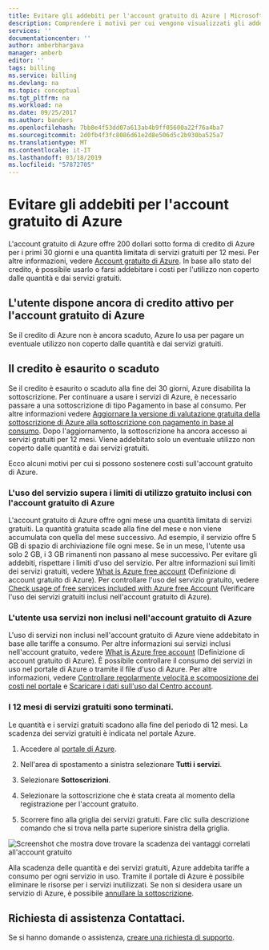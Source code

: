 ```yaml
---
title: Evitare gli addebiti per l'account gratuito di Azure | Microsoft Docs
description: Comprendere i motivi per cui vengono visualizzati gli addebiti per l'account gratuito di Azure. Informazioni su come evitare questi addebiti.
services: ''
documentationcenter: ''
author: amberbhargava
manager: amberb
editor: ''
tags: billing
ms.service: billing
ms.devlang: na
ms.topic: conceptual
ms.tgt_pltfrm: na
ms.workload: na
ms.date: 09/25/2017
ms.author: banders
ms.openlocfilehash: 7bb8e4f53dd07a613ab4b9ff05600a22f76a4ba7
ms.sourcegitcommit: 2d0fb4f3fc8086d61e2d8e506d5c2b930ba525a7
ms.translationtype: MT
ms.contentlocale: it-IT
ms.lasthandoff: 03/18/2019
ms.locfileid: "57872705"
---
```

# <a name="avoid-getting-charged-for-your-azure-free-account"></a>Evitare gli addebiti per l'account gratuito di Azure

L'account gratuito di Azure offre 200 dollari sotto forma di credito di Azure per i primi 30 giorni e una quantità limitata di servizi gratuiti per 12 mesi. Per altre informazioni, vedere [Account gratuito di Azure](https://azure.microsoft.com/free/). In base allo stato del credito, è possibile usarlo o farsi addebitare i costi per l'utilizzo non coperto dalle quantità e dai servizi gratuiti.

## <a name="you-still-have-active-azure-free-account-credit"></a>L'utente dispone ancora di credito attivo per l'account gratuito di Azure 
Se il credito di Azure non è ancora scaduto, Azure lo usa per pagare un eventuale utilizzo non coperto dalle quantità e dai servizi gratuiti.

## <a name="your-credit-ran-out-or-has-expired"></a>Il credito è esaurito o scaduto
Se il credito è esaurito o scaduto alla fine dei 30 giorni, Azure disabilita la sottoscrizione. Per continuare a usare i servizi di Azure, è necessario passare a una sottoscrizione di tipo Pagamento in base al consumo. Per altre informazioni vedere [Aggiornare la versione di valutazione gratuita della sottoscrizione di Azure alla sottoscrizione con pagamento in base al consumo](billing-upgrade-azure-subscription.md). Dopo l'aggiornamento, la sottoscrizione ha ancora accesso ai servizi gratuiti per 12 mesi. Viene addebitato solo un eventuale utilizzo non coperto dalle quantità e dai servizi gratuiti.

Ecco alcuni motivi per cui si possono sostenere costi sull'account gratuito di Azure.

### <a name="your-usage-exceeds-the-limits-of-free-services-included-with-your-azure-free-account"></a>L'uso del servizio supera i limiti di utilizzo gratuito inclusi con l'account gratuito di Azure

L'account gratuito di Azure offre ogni mese una quantità limitata di servizi gratuiti. La quantità gratuita scade alla fine del mese e non viene accumulata con quella del mese successivo. Ad esempio, il servizio offre 5 GB di spazio di archiviazione file ogni mese. Se in un mese, l'utente usa solo 2 GB, i 3 GB rimanenti non passano al mese successivo. Per evitare gli addebiti, rispettare i limiti d'uso del servizio. Per altre informazioni sui limiti dei servizi gratuiti, vedere [What is Azure free account](https://azure.microsoft.com/free/free-account-faq/) (Definizione di account gratuito di Azure). Per controllare l'uso del servizio gratuito, vedere [Check usage of free services included with Azure free Account](billing-check-free-service-usage.md) (Verificare l'uso dei servizi gratuiti inclusi nell'account gratuito di Azure).

### <a name="youre-using-services-not-included-for-free-with-your-azure-free-account"></a>L'utente usa servizi non inclusi nell'account gratuito di Azure

L'uso di servizi non inclusi nell'account gratuito di Azure viene addebitato in base alle tariffe a consumo. Per altre informazioni sui servizi inclusi nell'account gratuito, vedere [What is Azure free account](https://azure.microsoft.com/free/free-account-faq/) (Definizione di account gratuito di Azure). È possibile controllare il consumo dei servizi in uso nel portale di Azure o tramite il file d'uso di Azure. Per altre informazioni, vedere [Controllare regolarmente velocità e scomposizione dei costi nel portale](billing-getting-started.md#costs) e [Scaricare i dati sull'uso dal Centro account](billing-download-azure-invoice-daily-usage-date.md). 

### <a name="youve-reached-the-end-of-your-12-months-free-services"></a>I 12 mesi di servizi gratuiti sono terminati.

Le quantità e i servizi gratuiti scadono alla fine del periodo di 12 mesi. La scadenza dei servizi gratuiti è indicata nel portale Azure.

1. Accedere al [portale di Azure](https://portal.azure.com).

2. Nell'area di spostamento a sinistra selezionare **Tutti i servizi**.

3.  Selezionare **Sottoscrizioni**.

4.  Selezionare la sottoscrizione che è stata creata al momento della registrazione per l'account gratuito.

5.  Scorrere fino alla griglia dei servizi gratuiti. Fare clic sulla descrizione comando che si trova nella parte superiore sinistra della griglia.

![Screenshot che mostra dove trovare la scadenza dei vantaggi correlati all'account gratuito](./media/billing-avoid-charges-free-account/freeaccount-benefits-expiration-date.png)


Alla scadenza delle quantità e dei servizi gratuiti, Azure addebita tariffe a consumo per ogni servizio in uso. Tramite il portale di Azure è possibile eliminare le risorse per i servizi inutilizzati. Se non si desidera usare un servizio di Azure, è possibile [annullare la sottoscrizione](billing-how-to-cancel-azure-subscription.md).

## <a name="need-help-contact-us"></a>Richiesta di assistenza Contattaci.

Se si hanno domande o assistenza, [creare una richiesta di supporto](https://go.microsoft.com/fwlink/?linkid=2083458).
